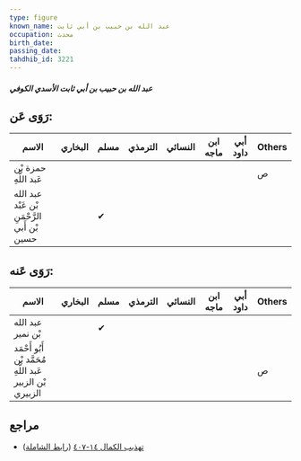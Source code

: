 ```yaml
---
type: figure
known_name: عبد الله بن حبيب بن أبي ثابت
occupation: محدث
birth_date:
passing_date:
tahdhib_id: 3221
---
```

##### عبد الله بن حبيب بن أبي ثابت الأسدي الكوفي

## رَوَى عَن:
| الاسم                                        | البخاري | مسلم | الترمذي | النسائي | ابن ماجه | أبي داود | Others |
| -------------------------------------------- | ------- | ---- | ------- | ------- | -------- | -------- | ------ |
| حمزة بْن عَبد اللَّهِ                        |         |      |         |         |          |          | ص      |
| عبد الله بْن عَبْد الرَّحْمَنِ بْن أَبي حسين |         | ✔    |         |         |          |          |        |
## رَوَى عَنه:
| الاسم                                                      | البخاري | مسلم | الترمذي | النسائي | ابن ماجه | أبي داود | Others |
| ---------------------------------------------------------- | ------- | ---- | ------- | ------- | -------- | -------- | ------ |
| عبد الله بْن نمير                                          |         | ✔    |         |         |          |          |        |
| أَبُو أَحْمَد مُحَمَّد بْن عَبد اللَّهِ بْن الزبير الزبيري |         |      |         |         |          |          | ص      |
## مراجع
- [تهذيب الكمال ١٤-٤٠٧](obsidian://open?vault=Tahdhib-al-Kamal&file=Figures/٣٢٢١-عبد%20الله%20بن%20حبيب%20بن%20أبي%20ثابت%20الأسدي%20الكوفي) ([رابط الشاملة](https://shamela.ws/book/3722/7335))